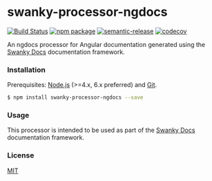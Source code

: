 # swanky-processor-ngdocs 
[![Build Status](https://travis-ci.org/swanky-docs/swanky-processor-ngdocs.svg?branch=master)](https://travis-ci.org/swanky-docs/swanky-processor-ngdocs) [![npm package](https://img.shields.io/npm/v/swanky-processor-ngdocs.svg)](https://www.npmjs.com/package/swanky-processor-ngdocs) [![semantic-release](https://img.shields.io/badge/%20%20%F0%9F%93%A6%F0%9F%9A%80-semantic--release-e10079.svg)](https://github.com/semantic-release/semantic-release) [![codecov](https://codecov.io/gh/swanky-docs/swanky-processor-ngdocs/branch/master/graph/badge.svg)](https://codecov.io/gh/swanky-docs/swanky-processor-ngdocs)

An ngdocs processor for Angular documentation generated using the [Swanky Docs](https://swanky-docs.github.io/) documentation framework.

### Installation

Prerequisites: [Node.js](https://nodejs.org/en/) (>=4.x, 6.x preferred) and [Git](https://git-scm.com/).

``` bash
$ npm install swanky-processor-ngdocs --save
```

### Usage

This processor is intended to be used as part of the [Swanky Docs](https://swanky-docs.github.io/) documentation framework.

### License

[MIT](http://opensource.org/licenses/MIT)